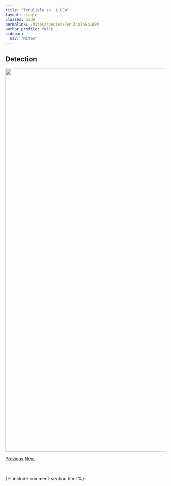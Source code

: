 ```yaml
---
title: "Tenuliala sp. 1 DEW"
layout: single
classes: wide
permalink: /Mites/species/TenulialaSp1DEW
author_profile: false
sidebar:
  nav: "Mites"
---
```


<h2>Detection</h2>

<a href="https://drive.google.com/uc?export=view&id=1iKE5n2UKOztWEqgMS9gZoKCh6YEbjtH3">
<img src="https://drive.google.com/uc?export=view&id=1iKE5n2UKOztWEqgMS9gZoKCh6YEbjtH3" height = "1200" width = "800">
</a>


<a href="/DevelopmentWebsite/Mites/species/TegoribatesSubniger" class="pagination--pager" title="Tegoribates subniger">Previous</a> <a href="/DevelopmentWebsite/Mites/species/TrhypochthoniellusSetosusCanadensis" class="pagination--pager" title="Trhypochthoniellus setosus canadensis">Next</a>

<p>&nbsp;</p>

{% include comment-section.html %}
